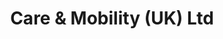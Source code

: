 ---
title: "Care & Mobility (UK) Ltd"
url: /birmingham/care-und-mobility-uk-ltd/
shop: Gebrauchtwaren
---